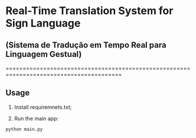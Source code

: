 # Real-Time Translation System for Sign Language

## (Sistema de Tradução em Tempo Real para Linguagem Gestual)

========================================================================================

## Usage

1. Install requiremnets.txt;

2. Run the main app:

```
python main.py
```
